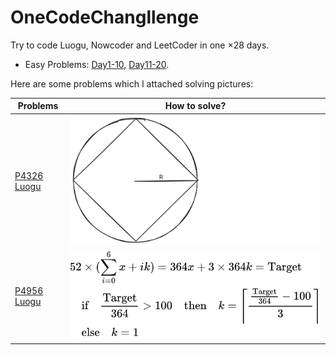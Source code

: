 # OneCodeChangllenge

Try to code Luogu, Nowcoder and LeetCoder in one $\times 28$ days.

- Easy Problems: [Day1-10](./Day1-10/), [Day11-20](./Day11-20/).

Here are some problems which I attached solving pictures:

|Problems|How to solve?|
|---|---|
|[P4326 Luogu](./Day1-10/Day1/P4326inLuogu.cpp)|![P4326 Solve](./Day1-10/Day1/P4326inLuogu.svg)|
|[P4956 Luogu](./Day22/P4956inLuogu.cpp)|![P4956 Solve](./Day22/P4956solve.svg)|
